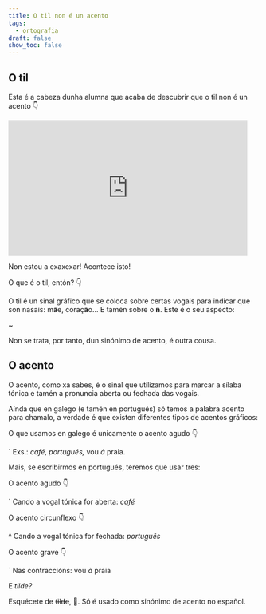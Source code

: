 ```yaml
---
title: O til non é un acento
tags:
  - ortografia
draft: false
show_toc: false
---
```

## O til
Esta é a cabeza dunha alumna que acaba de descubrir que o til non é un acento 👇

<iframe src="https://giphy.com/embed/l4FGvUYI0tETAQwGk" width="480" height="271" style="" frameBorder="0" class="giphy-embed" allowFullScreen></iframe>

Non estou a exaxexar! Acontece isto!

O que é o til, entón? 👇

O til é un sinal gráfico que se coloca sobre certas vogais para indicar que son nasais: m**ã**e, coraç**ã**o...
E tamén sobre o **ñ**. Este é o seu aspecto: 

<e-moji> ~ </e-moji>

Non se trata, por tanto, dun sinónimo de acento, é outra cousa. 

## O acento

O acento, como xa sabes, é o sinal que utilizamos para marcar a sílaba tónica e tamén a pronuncia aberta ou fechada das vogais. 

Aínda que en galego (e tamén en portugués) só temos a palabra acento para chamalo, a verdade é que existen diferentes tipos de acentos gráficos: 

O que usamos en galego é unicamente o acento agudo 👇 

<e-moji> ´ </e-moji>
Exs.: *café, portugués,* vou *á* praia.

Mais, se escribirmos en portugués, teremos que usar tres:

O acento agudo 👇

<e-moji> ´ </e-moji>
Cando a vogal tónica for aberta: *café*

O acento circunflexo 👇

<e-moji> ^ </e-moji>
Cando a vogal tónica for fechada: *português*

O acento grave 👇

<e-moji> ` </e-moji>
Nas contraccións: vou *à* praia


E *tilde?*

Esquécete de ~~tilde~~, 🙏. Só é usado como sinónimo de acento no español.
